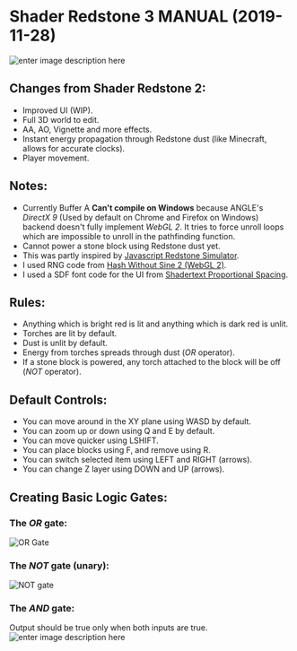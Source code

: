 

# Shader Redstone 3 MANUAL (2019-11-28)
![enter image description here](https://i.imgur.com/OERAqmX.png)
## Changes from Shader Redstone 2:
* Improved UI (WIP).
* Full 3D world to edit.
* AA, AO, Vignette and more effects.
* Instant energy propagation through Redstone dust (like Minecraft, allows for accurate clocks).
* Player movement.
## Notes:
* Currently Buffer A **Can't compile on Windows** because ANGLE's *DirectX 9* (Used by default on Chrome and Firefox on Windows) backend doesn't fully implement *WebGL 2*. It tries to force unroll loops which are impossible to unroll in the pathfinding function.
* Cannot power a stone block using Redstone dust yet.
* This was partly inspired by [Javascript Redstone Simulator](https://mordritch.com/mc_rss/).
* I used RNG code from [Hash Without Sine 2 (WebGL 2)](https://www.shadertoy.com/view/XdGfRR).
* I used a SDF font code for the UI from [Shadertext Proportional Spacing](https://www.shadertoy.com/view/4s3XDn).
## Rules:
* Anything which is bright red is lit and anything which is dark red is unlit.
* Torches are lit by default. 
* Dust is unlit by default.
* Energy from torches spreads through dust (*OR* operator).
* If a stone block is powered, any torch attached to the block will be off (*NOT* operator).
## Default Controls:
* You can move around in the XY plane using WASD by default.
* You can zoom up or down using Q and E by default.
* You can move quicker using LSHIFT.
* You can place blocks using F, and remove using R.
* You can switch selected item using LEFT and RIGHT (arrows).
* You can change Z layer using DOWN and UP (arrows).
## Creating Basic Logic Gates:
### The *OR* gate:

![OR Gate](https://i.imgur.com/Iasfby2.png)
### The *NOT* gate (unary):
![NOT gate](https://i.imgur.com/iyprINi.png)

### The *AND* gate:
Output should be true only when both inputs are true.
![enter image description here](https://i.imgur.com/uU7l3mj.png)
